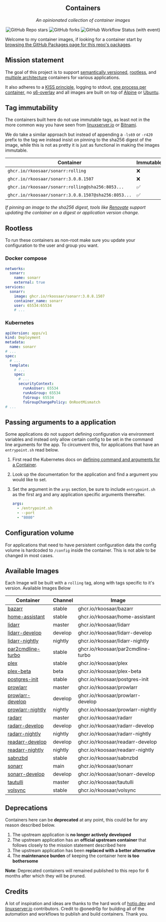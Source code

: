 <!---
NOTE: AUTO-GENERATED FILE
to edit this file, instead edit its template at: ./github/scripts/templates/README.md.j2
-->
<div align="center">


## Containers

_An opinionated collection of container images_

</div>

<div align="center">

![GitHub Repo stars](https://img.shields.io/github/stars/rkoosaar/containers?style=for-the-badge)
![GitHub forks](https://img.shields.io/github/forks/rkoosaar/containers?style=for-the-badge)
![GitHub Workflow Status (with event)](https://img.shields.io/github/actions/workflow/status/rkoosaar/containers/release-scheduled.yaml?style=for-the-badge&label=Scheduled%20Release)

</div>

Welcome to my container images, if looking for a container start by [browsing the GitHub Packages page for this repo's packages](https://github.com/rkoosaar?tab=packages&repo_name=containers).

## Mission statement

The goal of this project is to support [semantically versioned](https://semver.org/), [rootless](https://rootlesscontaine.rs/), and [multiple architecture](https://www.docker.com/blog/multi-arch-build-and-images-the-simple-way/) containers for various applications.

It also adheres to a [KISS principle](https://en.wikipedia.org/wiki/KISS_principle), logging to stdout, [one process per container](https://testdriven.io/tips/59de3279-4a2d-4556-9cd0-b444249ed31e/), no [s6-overlay](https://github.com/just-containers/s6-overlay) and all images are built on top of [Alpine](https://hub.docker.com/_/alpine) or [Ubuntu](https://hub.docker.com/_/ubuntu).

## Tag immutability

The containers built here do not use immutable tags, as least not in the more common way you have seen from [linuxserver.io](https://fleet.linuxserver.io/) or [Bitnami](https://bitnami.com/stacks/containers).

We do take a similar approach but instead of appending a `-ls69` or `-r420` prefix to the tag we instead insist on pinning to the sha256 digest of the image, while this is not as pretty it is just as functional in making the images immutable.

| Container                                          | Immutable |
|----------------------------------------------------|-----------|
| `ghcr.io/rkoosaar/sonarr:rolling`                   | ❌         |
| `ghcr.io/rkoosaar/sonarr:3.0.8.1507`                | ❌         |
| `ghcr.io/rkoosaar/sonarr:rolling@sha256:8053...`    | ✅         |
| `ghcr.io/rkoosaar/sonarr:3.0.8.1507@sha256:8053...` | ✅         |

_If pinning an image to the sha256 digest, tools like [Renovate](https://github.com/renovatebot/renovate) support updating the container on a digest or application version change._

## Rootless

To run these containers as non-root make sure you update your configuration to the user and group you want.

### Docker compose

```yaml
networks:
  sonarr:
    name: sonarr
    external: true
services:
  sonarr:
    image: ghcr.io/rkoosaar/sonarr:3.0.8.1507
    container_name: sonarr
    user: 65534:65534
    # ...
```

### Kubernetes

```yaml
apiVersion: apps/v1
kind: Deployment
metadata:
  name: sonarr
# ...
spec:
  # ...
  template:
    # ...
    spec:
      # ...
      securityContext:
        runAsUser: 65534
        runAsGroup: 65534
        fsGroup: 65534
        fsGroupChangePolicy: OnRootMismatch
# ...
```

## Passing arguments to a application

Some applications do not support defining configuration via environment variables and instead only allow certain config to be set in the command line arguments for the app. To circumvent this, for applications that have an `entrypoint.sh` read below.

1. First read the Kubernetes docs on [defining command and arguments for a Container](https://kubernetes.io/docs/tasks/inject-data-application/define-command-argument-container/).
2. Look up the documentation for the application and find a argument you would like to set.
3. Set the argument in the `args` section, be sure to include `entrypoint.sh` as the first arg and any application specific arguments thereafter.

    ```yaml
    args:
      - /entrypoint.sh
      - --port
      - "8080"
    ```

## Configuration volume

For applications that need to have persistent configuration data the config volume is hardcoded to `/config` inside the container. This is not able to be changed in most cases.

## Available Images

Each Image will be built with a `rolling` tag, along with tags specific to it's version. Available Images Below

Container | Channel | Image
--- | --- | ---
[bazarr](https://github.com/rkoosaar/containers/pkgs/container/bazarr) | stable | ghcr.io/rkoosaar/bazarr
[home-assistant](https://github.com/rkoosaar/containers/pkgs/container/home-assistant) | stable | ghcr.io/rkoosaar/home-assistant
[lidarr](https://github.com/rkoosaar/containers/pkgs/container/lidarr) | master | ghcr.io/rkoosaar/lidarr
[lidarr-develop](https://github.com/rkoosaar/containers/pkgs/container/lidarr-develop) | develop | ghcr.io/rkoosaar/lidarr-develop
[lidarr-nightly](https://github.com/rkoosaar/containers/pkgs/container/lidarr-nightly) | nightly | ghcr.io/rkoosaar/lidarr-nightly
[par2cmdline-turbo](https://github.com/rkoosaar/containers/pkgs/container/par2cmdline-turbo) | stable | ghcr.io/rkoosaar/par2cmdline-turbo
[plex](https://github.com/rkoosaar/containers/pkgs/container/plex) | stable | ghcr.io/rkoosaar/plex
[plex-beta](https://github.com/rkoosaar/containers/pkgs/container/plex-beta) | beta | ghcr.io/rkoosaar/plex-beta
[postgres-init](https://github.com/rkoosaar/containers/pkgs/container/postgres-init) | stable | ghcr.io/rkoosaar/postgres-init
[prowlarr](https://github.com/rkoosaar/containers/pkgs/container/prowlarr) | master | ghcr.io/rkoosaar/prowlarr
[prowlarr-develop](https://github.com/rkoosaar/containers/pkgs/container/prowlarr-develop) | develop | ghcr.io/rkoosaar/prowlarr-develop
[prowlarr-nightly](https://github.com/rkoosaar/containers/pkgs/container/prowlarr-nightly) | nightly | ghcr.io/rkoosaar/prowlarr-nightly
[radarr](https://github.com/rkoosaar/containers/pkgs/container/radarr) | master | ghcr.io/rkoosaar/radarr
[radarr-develop](https://github.com/rkoosaar/containers/pkgs/container/radarr-develop) | develop | ghcr.io/rkoosaar/radarr-develop
[radarr-nightly](https://github.com/rkoosaar/containers/pkgs/container/radarr-nightly) | nightly | ghcr.io/rkoosaar/radarr-nightly
[readarr-develop](https://github.com/rkoosaar/containers/pkgs/container/readarr-develop) | develop | ghcr.io/rkoosaar/readarr-develop
[readarr-nightly](https://github.com/rkoosaar/containers/pkgs/container/readarr-nightly) | nightly | ghcr.io/rkoosaar/readarr-nightly
[sabnzbd](https://github.com/rkoosaar/containers/pkgs/container/sabnzbd) | stable | ghcr.io/rkoosaar/sabnzbd
[sonarr](https://github.com/rkoosaar/containers/pkgs/container/sonarr) | main | ghcr.io/rkoosaar/sonarr
[sonarr-develop](https://github.com/rkoosaar/containers/pkgs/container/sonarr-develop) | develop | ghcr.io/rkoosaar/sonarr-develop
[tautulli](https://github.com/rkoosaar/containers/pkgs/container/tautulli) | master | ghcr.io/rkoosaar/tautulli
[volsync](https://github.com/rkoosaar/containers/pkgs/container/volsync) | stable | ghcr.io/rkoosaar/volsync


## Deprecations

Containers here can be **deprecated** at any point, this could be for any reason described below.

1. The upstream application is **no longer actively developed**
2. The upstream application has an **official upstream container** that follows closely to the mission statement described here
3. The upstream application has been **replaced with a better alternative**
4. The **maintenance burden** of keeping the container here **is too bothersome**

**Note**: Deprecated containers will remained published to this repo for 6 months after which they will be pruned.

## Credits

A lot of inspiration and ideas are thanks to the hard work of [hotio.dev](https://hotio.dev/) and [linuxserver.io](https://www.linuxserver.io/) contributors.
Credit to @onedr0p for building all of the automation and workflows to publish and build containers. Thank you.